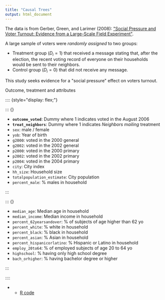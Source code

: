 ```yaml
---
title: "Causal Trees"
output: html_document
---
```


The data is from Gerber, Green, and Larimer (2008): ["Social Pressure and Voter Turnout: Evidence from a Large-Scale Field Experiment"](http://isps.yale.edu/sites/default/files/publication/2012/12/ISPS08-001.pdf).



A large sample of voters were _randomly assigned_ to two groups: 

- Treatment group $(D_i=1)$ that received a message stating that, after the election, the recent voting record of everyone on their households would be sent to their neighbors.
- Control group $(D_i=0)$ that did not receive any message.

This study seeks evidence for a "social pressure" effect on voters turnout.



Outcome, treatment and attributes


:::: {style="display: flex;"}

::: {}
- __`outcome_voted`__: Dummy where $1$ indicates voted in the August 2006
- __`treat_neighbors`__: Dummy where $1$ indicates _Neighbors mailing_ treatment
- `sex`: male / female
- `yob`: Year of birth
- `g2000`: voted in the 2000 general
- `g2002`: voted in the 2002 general
- `p2000`: voted in the 2000 primary
- `p2002`: voted in the 2002 primary
- `p2004`: voted in the 2004 primary
- `city`: City index
- `hh_size`: Household size
- `totalpopulation_estimate`: City population
- `percent_male`: $\%$ males in household


::: 

::: {}


- `median_age`: Median age in household
- `median_income`: Median income in household
- `percent_62yearsandover`: $\%$ of subjects of age higher than 62 yo
- `percent_white`: $\%$ white in household
- `percent_black`: $\%$ black in household
- `percent_asian`: $\%$ Asian in household
- `percent_hispanicorlatino`: $\%$ Hispanic or Latino in household
- `employ_20to64`: $\%$ of employed subjects of age 20 to 64 yo 
- `highschool`: $\%$ having only high school degree
- `bach_orhigher`: $\%$ having bachelor degree or higher

::: 

::::


*    * [R code](https://github.com/albarran/TopicsCausalInference/blob/main/code/CT.R)